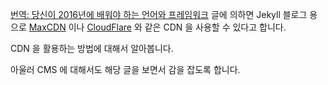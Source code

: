 [번역: 당신이 2016년에 배워야 하는 언어와 프레임워크](http://han41858.tistory.com/6) 글에 의하면 Jekyll 블로그 용으로 [MaxCDN](https://www.maxcdn.com) 이나 [CloudFlare](https://www.cloudflare.com) 와 같은 CDN 을 사용할 수 있다고 합니다. 

CDN 을 활용하는 방법에 대해서 알아봅니다.

아울러 CMS 에 대해서도 해당 글을 보면서 감을 잡도록 합니다.